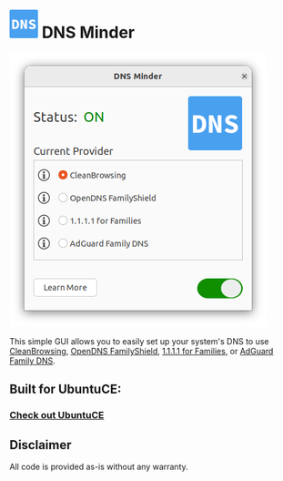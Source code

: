 <h1><img src="https://raw.githubusercontent.com/jeremehancock/dnsminder/main/dnsminder.png" height="50" /> DNS Minder</h1>

<img src="https://raw.githubusercontent.com/jeremehancock/dnsminder/main/dnsminder-new.png" />

This simple GUI allows you to easily set up your system's DNS to use [CleanBrowsing](https://cleanbrowsing.org), [OpenDNS FamilyShield](https://www.opendns.com/setupguide/#familyshield), [1.1.1.1 for Families](https://blog.cloudflare.com/introducing-1-1-1-1-for-families/), or [AdGuard Family DNS](https://adguard-dns.io/en/public-dns.html).

## Built for UbuntuCE:

### [Check out UbuntuCE](https://ubuntuce.com/)

## Disclaimer

All code is provided as-is without any warranty.
